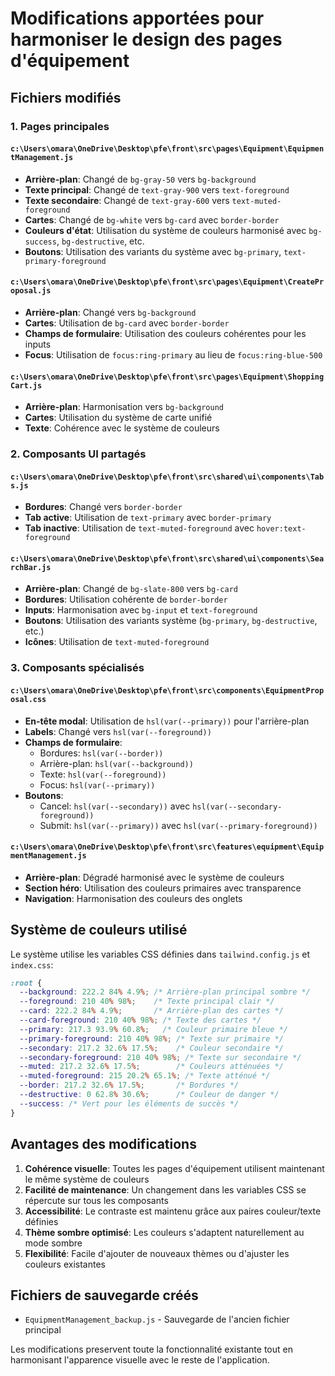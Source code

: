 # Modifications apportées pour harmoniser le design des pages d'équipement

## Fichiers modifiés

### 1. Pages principales

#### `c:\Users\omara\OneDrive\Desktop\pfe\front\src\pages\Equipment\EquipmentManagement.js`
- **Arrière-plan**: Changé de `bg-gray-50` vers `bg-background`
- **Texte principal**: Changé de `text-gray-900` vers `text-foreground`
- **Texte secondaire**: Changé de `text-gray-600` vers `text-muted-foreground`
- **Cartes**: Changé de `bg-white` vers `bg-card` avec `border-border`
- **Couleurs d'état**: Utilisation du système de couleurs harmonisé avec `bg-success`, `bg-destructive`, etc.
- **Boutons**: Utilisation des variants du système avec `bg-primary`, `text-primary-foreground`

#### `c:\Users\omara\OneDrive\Desktop\pfe\front\src\pages\Equipment\CreateProposal.js`
- **Arrière-plan**: Changé vers `bg-background`
- **Cartes**: Utilisation de `bg-card` avec `border-border`
- **Champs de formulaire**: Utilisation des couleurs cohérentes pour les inputs
- **Focus**: Utilisation de `focus:ring-primary` au lieu de `focus:ring-blue-500`

#### `c:\Users\omara\OneDrive\Desktop\pfe\front\src\pages\Equipment\ShoppingCart.js`
- **Arrière-plan**: Harmonisation vers `bg-background`
- **Cartes**: Utilisation du système de carte unifié
- **Texte**: Cohérence avec le système de couleurs

### 2. Composants UI partagés

#### `c:\Users\omara\OneDrive\Desktop\pfe\front\src\shared\ui\components\Tabs.js`
- **Bordures**: Changé vers `border-border`
- **Tab active**: Utilisation de `text-primary` avec `border-primary`
- **Tab inactive**: Utilisation de `text-muted-foreground` avec `hover:text-foreground`

#### `c:\Users\omara\OneDrive\Desktop\pfe\front\src\shared\ui\components\SearchBar.js`
- **Arrière-plan**: Changé de `bg-slate-800` vers `bg-card`
- **Bordures**: Utilisation cohérente de `border-border`
- **Inputs**: Harmonisation avec `bg-input` et `text-foreground`
- **Boutons**: Utilisation des variants système (`bg-primary`, `bg-destructive`, etc.)
- **Icônes**: Utilisation de `text-muted-foreground`

### 3. Composants spécialisés

#### `c:\Users\omara\OneDrive\Desktop\pfe\front\src\components\EquipmentProposal.css`
- **En-tête modal**: Utilisation de `hsl(var(--primary))` pour l'arrière-plan
- **Labels**: Changé vers `hsl(var(--foreground))`
- **Champs de formulaire**: 
  - Bordures: `hsl(var(--border))`
  - Arrière-plan: `hsl(var(--background))`
  - Texte: `hsl(var(--foreground))`
  - Focus: `hsl(var(--primary))`
- **Boutons**:
  - Cancel: `hsl(var(--secondary))` avec `hsl(var(--secondary-foreground))`
  - Submit: `hsl(var(--primary))` avec `hsl(var(--primary-foreground))`

#### `c:\Users\omara\OneDrive\Desktop\pfe\front\src\features\equipment\EquipmentManagement.js`
- **Arrière-plan**: Dégradé harmonisé avec le système de couleurs
- **Section héro**: Utilisation des couleurs primaires avec transparence
- **Navigation**: Harmonisation des couleurs des onglets

## Système de couleurs utilisé

Le système utilise les variables CSS définies dans `tailwind.config.js` et `index.css`:

```css
:root {
  --background: 222.2 84% 4.9%; /* Arrière-plan principal sombre */
  --foreground: 210 40% 98%;    /* Texte principal clair */
  --card: 222.2 84% 4.9%;       /* Arrière-plan des cartes */
  --card-foreground: 210 40% 98%; /* Texte des cartes */
  --primary: 217.3 93.9% 60.8%;   /* Couleur primaire bleue */
  --primary-foreground: 210 40% 98%; /* Texte sur primaire */
  --secondary: 217.2 32.6% 17.5%;    /* Couleur secondaire */
  --secondary-foreground: 210 40% 98%; /* Texte sur secondaire */
  --muted: 217.2 32.6% 17.5%;        /* Couleurs atténuées */
  --muted-foreground: 215 20.2% 65.1%; /* Texte atténué */
  --border: 217.2 32.6% 17.5%;       /* Bordures */
  --destructive: 0 62.8% 30.6%;      /* Couleur de danger */
  --success: /* Vert pour les éléments de succès */
}
```

## Avantages des modifications

1. **Cohérence visuelle**: Toutes les pages d'équipement utilisent maintenant le même système de couleurs
2. **Facilité de maintenance**: Un changement dans les variables CSS se répercute sur tous les composants
3. **Accessibilité**: Le contraste est maintenu grâce aux paires couleur/texte définies
4. **Thème sombre optimisé**: Les couleurs s'adaptent naturellement au mode sombre
5. **Flexibilité**: Facile d'ajouter de nouveaux thèmes ou d'ajuster les couleurs existantes

## Fichiers de sauvegarde créés

- `EquipmentManagement_backup.js` - Sauvegarde de l'ancien fichier principal

Les modifications preservent toute la fonctionnalité existante tout en harmonisant l'apparence visuelle avec le reste de l'application.